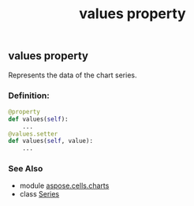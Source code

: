 ﻿---
title: values property
second_title: Aspose.Cells for Python via .NET API References
description: 
type: docs
weight: 500
url: /aspose.cells.charts/series/values/
is_root: false
---

## values property


Represents the data of the chart series.
### Definition:
```python
@property
def values(self):
    ...
@values.setter
def values(self, value):
    ...
```

### See Also
* module [aspose.cells.charts](../../)
* class [Series](/cells/python-net/aspose.cells.charts/series)
